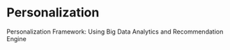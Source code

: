 Personalization
===============

Personalization Framework: Using Big Data Analytics and Recommendation Engine
